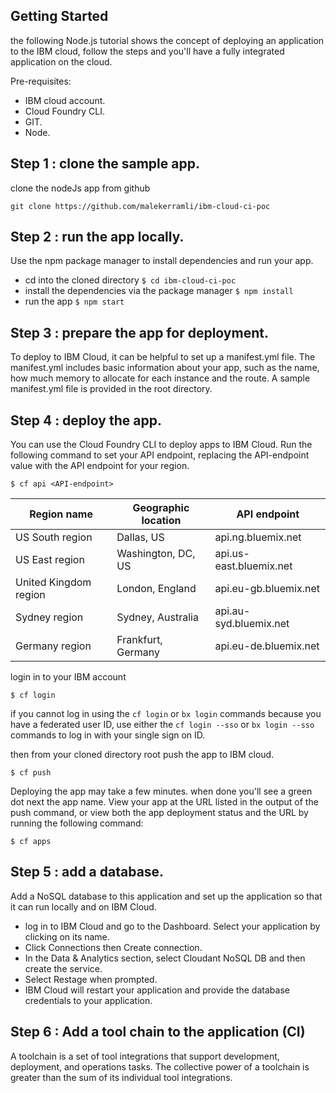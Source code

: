 
Getting Started
------------
the following Node.js tutorial shows the concept of deploying an application to the IBM cloud, follow the steps and you'll have a fully integrated application on the cloud.  

Pre-requisites: 
 * IBM cloud account.
 * Cloud Foundry CLI.
 * GIT.
 * Node.
 
## Step 1 : clone the sample app.
clone the nodeJs app from github 

```
git clone https://github.com/malekerramli/ibm-cloud-ci-poc
```
## Step 2 : run the app locally.
Use the npm package manager to install dependencies and run your app.
  * cd into the cloned directory  ``$ cd ibm-cloud-ci-poc``
  * install the dependencies via the package manager ``$ npm install``
  * run the app  ``$ npm start``

 
## Step 3 : prepare the app for deployment.
To deploy to IBM Cloud, it can be helpful to set up a manifest.yml file. 
The manifest.yml includes basic information about your app, such as the name, 
how much memory to allocate for each instance and the route. 
A sample manifest.yml file is provided in the root directory.
 
## Step 4 : deploy the app.
You can use the Cloud Foundry CLI to deploy apps to IBM Cloud.
Run the following command to set your API endpoint, replacing the API-endpoint value with the API endpoint for your region.

```$ cf api <API-endpoint>```

   | **Region name** | **Geographic location** | **API endpoint** |
   |-----------------|-------------------------|-------------------|
   | US South region | Dallas, US | api.ng.bluemix.net |
   | US East region | Washington, DC, US | api.us-east.bluemix.net |
   | United Kingdom region | London, England | api.eu-gb.bluemix.net |
   | Sydney region | Sydney, Australia | api.au-syd.bluemix.net |
   | Germany region | Frankfurt, Germany | api.eu-de.bluemix.net |
   
 login in to your IBM account
 
 ```
 $ cf login
 ```
if you cannot log in using the ```cf login``` or ```bx login``` commands because you have a federated user ID, use either the ```cf login --sso``` or ```bx login --sso``` commands to log in with your single sign on ID.

then from your cloned directory root push the app to IBM cloud.
```
$ cf push 
```

Deploying the app may take a few minutes. when done you'll see a green dot next the app name. View your app at the URL listed in the output of the push command, or view both the app deployment status and the URL by running the following command:

```
$ cf apps
``` 
 ## Step 5 : add a database.
 Add a NoSQL database to this application and set up the application so that it can run locally and on IBM Cloud.
   
  * log in to IBM Cloud and go to the Dashboard. Select your application by clicking on its name.
  * Click Connections then Create connection.
  * In the Data & Analytics section, select Cloudant NoSQL DB and then create the service.
  * Select Restage when prompted.
  * IBM Cloud will restart your application and provide the database credentials to your application.
  
 ## Step 6 : Add a tool chain to the application (CI)
A toolchain is a set of tool integrations that support development, deployment, and operations tasks. 
The collective power of a toolchain is greater than the sum of its individual tool integrations.
 

 
